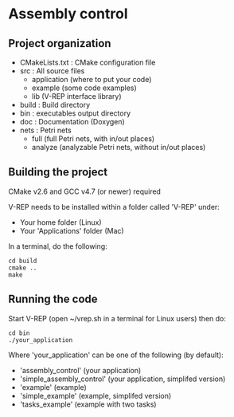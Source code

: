 # Assembly control

## Project organization
- CMakeLists.txt : CMake configuration file
- src : All source files
  - application (where to put your code)
  - example (some code examples)
  - lib (V-REP interface library)
- build : Build directory
- bin : executables output directory
- doc : Documentation (Doxygen)
- nets : Petri nets
  - full (full Petri nets, with in/out places)
  - analyze (analyzable Petri nets, without in/out places)
 
## Building the project
CMake v2.6 and GCC v4.7 (or newer) required

V-REP needs to be installed within a folder called 'V-REP' under:
- Your home folder (Linux)
- Your 'Applications' folder (Mac) 

In a terminal, do the following:
```
cd build
cmake ..
make
```

## Running the code
Start V-REP (open ~/vrep.sh in a terminal for Linux users) then do:
```
cd bin
./your_application
```
Where 'your\_application' can be one of the following (by default):
- 'assembly\_control' (your application)
- 'simple\_assembly\_control' (your application, simplifed version)
- 'example' (example)
- 'simple\_example' (example, simplifed version)
- 'tasks\_example' (example with two tasks)
